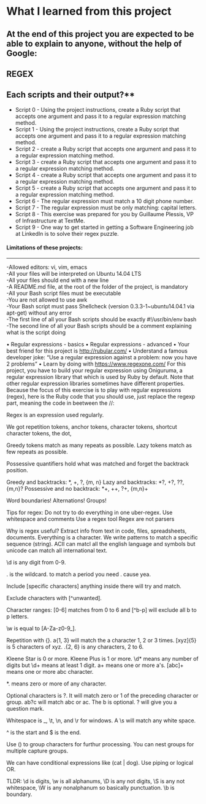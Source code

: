 # What I learned from this project  
At the end of this project you are expected to be able to explain to anyone, without the help of Google:  
---  

## REGEX

## Each scripts and their output?**  
* Script 0 - Using the project instructions, create a Ruby script that accepts one argument and pass it to a regular expression matching method.      
* Script 1 - Using the project instructions, create a Ruby script that accepts one argument and pass it to a regular expression matching method.    
* Script 2 - create a Ruby script that accepts one argument and pass it to a regular expression matching method.      
* Script 3 - create a Ruby script that accepts one argument and pass it to a regular expression matching method.    
* Script 4 - create a Ruby script that accepts one argument and pass it to a regular expression matching method.    
* Script 5 - create a Ruby script that accepts one argument and pass it to a regular expression matching method.      
* Script 6 - The regular expression must match a 10 digit phone number.      
* Script 7 - The regular expression must be only matching: capital letters.   
* Script 8 - This exercise was prepared for you by Guillaume Plessis, VP of Infrastructure at TextMe.      
* Script 9 - One way to get started in getting a Software Engineering job at LinkedIn is to solve their regex puzzle.  


#### Limitations of these projects:  
___

-Allowed editors: vi, vim, emacs  
-All your files will be interpreted on Ubuntu 14.04 LTS  
-All your files should end with a new line  
-A README.md file, at the root of the folder of the project, is mandatory  
-All your Bash script files must be executable  
-You are not allowed to use awk  
-Your Bash script must pass Shellcheck (version 0.3.3-1~ubuntu14.04.1 via apt-get) without any error  
-The first line of all your Bash scripts should be exactly #!/usr/bin/env bash  
-The second line of all your Bash scripts should be a comment explaining what is the script doing  




•	Regular expressions - basics
	•	Regular expressions - advanced
	•	Your best friend for this project is http://rubular.com/
	•	Understand a famous developer joke: “Use a regular expression against a problem: now you have 2 problems”
	•	Learn by doing with https://www.regexone.com/
For this project, you have to build your regular expression using Oniguruma, a regular expression library that which is used by Ruby by default. Note that other regular expression libraries sometimes have different properties.
Because the focus of this exercise is to play with regular expressions (regex), here is the Ruby code that you should use, just replace the regexp part, meaning the code in beetween the //:








Regex is an expression used regularly.

We got repetition tokens, anchor tokens, character tokens, shortcut character tokens, the dot, 

Greedy tokens match as many repeats as possible. Lazy tokens match as few repeats as possible.

Possessive quantifiers hold what was matched and forget the backtrack position.

Greedy and backtracks: \*, +, ?, {m, n}
Lazy and backtracks: \*?, +?, ??, {m,n}?
Possessive and no backtrack: \*+, ++, ?+, {m,n}+

Word boundaries! Alternations! Groups!

Tips for regex:
 Do not try to do everything in one uber-regex.
 Use whitespace and comments
 Use a regex tool
 Regex are not parsers


Why is regex useful?
Extract info from text in code, files, spreadsheets, documents. Everything is a character.
We write patterns to match a specific sequence (string). ACII can matcl all the english language and symbols but unicode can match all international text.

\d is any digit from 0-9.

. is the wildcard. to match a period you need \. cause yea.

Include [specific characters] anything inside there will try and match.

Exclude characters with [^unwanted].

Character ranges: [0-6] matches from 0 to 6 and [^b-p] will exclude all b to p letters.

\w is equal to [A-Za-z0-9\_].

Repetition with {}. a{1, 3} will match the a character 1, 2 or 3 times. [xyz]{5} is 5 characters of xyz. .{2, 6} is any characters, 2 to 6.

Kleene Star is 0 or more. Kleene Plus is 1 or more. \d\* means any number of digits but \d+ means at least 1 digit. a+ means one or more a's. [abc]+ means one or more abc character.

\*. means zero or more of any character.

Optional characters is ?. It will match zero or 1 of the preceding character or group.
ab?c will match abc or ac. The b is optional. \? will give you a question mark.

Whitespace is \_, \t, \n, and \r for windows. A \s will match any white space.

^ is the start and $ is the end.

Use () to group characters for furthur processing. You can nest groups for multiple capture groups. 

We can have conditional expressions like (cat | dog). Use piping or logical OR.

TLDR: \d is digits, \w is all alphanums, \D is any not digits, \S is any not whitespace, \W is any nonalphanum so basically punctuation. \b is boundary.

